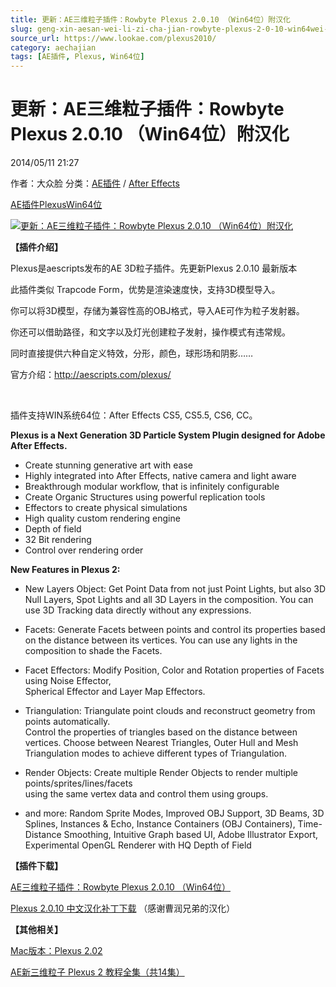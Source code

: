 ```yaml
---
title: 更新：AE三维粒子插件：Rowbyte Plexus 2.0.10 （Win64位）附汉化
slug: geng-xin-aesan-wei-li-zi-cha-jian-rowbyte-plexus-2-0-10-win64wei-fu-yi-hua
source_url: https://www.lookae.com/plexus2010/
category: aechajian
tags: [AE插件, Plexus, Win64位]
---
```

# 更新：AE三维粒子插件：Rowbyte Plexus 2.0.10 （Win64位）附汉化

2014/05/11 21:27

作者：大众脸
分类：[AE插件](https://www.lookae.com/after-effects/aechajian/) / [After Effects](https://www.lookae.com/after-effects/)

[AE插件](https://www.lookae.com/tag/ae%e6%8f%92%e4%bb%b6/)[Plexus](https://www.lookae.com/tag/plexus/)[Win64位](https://www.lookae.com/tag/win64%e4%bd%8d/)

[![更新：AE三维粒子插件：Rowbyte Plexus 2.0.10 （Win64位）附汉化](https://www.lookae.com/wp-content/uploads/2014/05/Plexus-2.0.10.jpg "更新：AE三维粒子插件：Rowbyte Plexus 2.0.10 （Win64位）附汉化-LookAE.com")](https://www.lookae.com/wp-content/uploads/2014/05/Plexus-2.0.10.jpg)

**【插件介绍】**

Plexus是aescripts发布的AE 3D粒子插件。先更新Plexus 2.0.10 最新版本

此插件类似 Trapcode Form，优势是渲染速度快，支持3D模型导入。

你可以将3D模型，存储为兼容性高的OBJ格式，导入AE可作为粒子发射器。

你还可以借助路径，和文字以及灯光创建粒子发射，操作模式有违常规。

同时直接提供六种自定义特效，分形，颜色，球形场和阴影……

官方介绍：<http://aescripts.com/plexus/>

[﻿﻿﻿](https://cloud.video.taobao.com//play/u/705956171/p/1/e/6/t/1/341819600475.mp4)

插件支持WIN系统64位：After Effects CS5, CS5.5, CS6, CC。

**Plexus is a Next Generation 3D Particle System Plugin designed for Adobe After Effects.**

* Create stunning generative art with ease
* Highly integrated into After Effects, native camera and light aware
* Breakthrough modular workflow, that is infinitely configurable
* Create Organic Structures using powerful replication tools
* Effectors to create physical simulations
* High quality custom rendering engine
* Depth of field
* 32 Bit rendering
* Control over rendering order

**New Features in Plexus 2:**

* New Layers Object: Get Point Data from not just Point Lights, but also 3D Null Layers, Spot Lights and all 3D Layers in the composition. You can use 3D Tracking data directly without any expressions.
* Facets: Generate Facets between points and control its properties based on the distance between its vertices. You can use any lights in the composition to shade the Facets.
* Facet Effectors: Modify Position, Color and Rotation properties of Facets using Noise Effector,  
  Spherical Effector and Layer Map Effectors.
* Triangulation: Triangulate point clouds and reconstruct geometry from points automatically.  
  Control the properties of triangles based on the distance between vertices. Choose between Nearest Triangles, Outer Hull and Mesh Triangulation modes to achieve different types of Triangulation.
* Render Objects: Create multiple Render Objects to render multiple points/sprites/lines/facets  
  using the same vertex data and control them using groups.

* and more: Random Sprite Modes, Improved OBJ Support, 3D Beams, 3D Splines, Instances & Echo, Instance Containers (OBJ Containers), Time-Distance Smoothing, Intuitive Graph based UI, Adobe Illustrator Export, Experimental OpenGL Renderer with HQ Depth of Field

**【插件下载】**

[AE三维粒子插件：Rowbyte Plexus 2.0.10 （Win64位）](https://www.400gb.com/file/64507714)

[Plexus 2.0.10 中文汉化补丁下载](https://www.400gb.com/file/64542333) （感谢曹润兄弟的汉化）

**【其他相关】**

[Mac版本：Plexus 2.02](http://www.ctdisk.com/file/10666082)

[AE新三维粒子 Plexus 2 教程全集（共14集）](https://www.lookae.com/plexus2-tutorial/)
